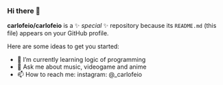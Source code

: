 ### Hi there 👋

**carlofeio/carlofeio** is a ✨ _special_ ✨ repository because its `README.md` (this file) appears on your GitHub profile.

Here are some ideas to get you started:

- 🌱 I’m currently learning logic of programming
- 💬 Ask me about music, videogame and anime
- 📫 How to reach me: instagram: @_carlofeio

